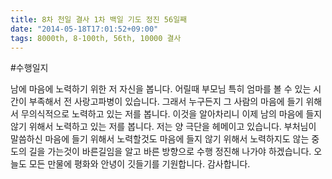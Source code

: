 ```yaml
---
title: 8차 천일 결사 1차 백일 기도 정진 56일째
date: "2014-05-18T17:01:52+09:00"
tags: 8000th, 8-100th, 56th, 10000 결사
---
```


#수행일지

남에 마음에 노력하기 위한 저 자신을 봅니다. 어릴때 부모님 특히 엄마를 볼 수 있는 시간이 부족해서 전 사랑고파병이 있습니다. 그래서 누구든지 그 사람의 마음에 들기 위해서 무의식적으로 노력하고 있는 저를 봅니다. 이것을 알아차리니 이제 남의 마음에 들지 않기 위해서 노력하고 있는 저를 봅니다. 저는 양 극단을 헤메이고 있습니다. 부처님이 말씀하신 마음에 들기 위해서 노력할것도 마음에 들지 않기 위해서 노력하지도 않는 중도의 길을 가는것이 바른길임을 알고 바른 방향으로 수행 정진해 나가야 하겠습니다. 오늘도 모든 만물에 평화와 안녕이 깃들기를 기원합니다. 감사합니다.

